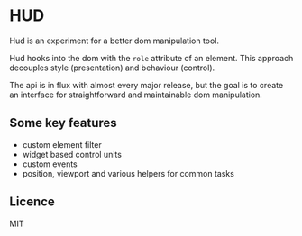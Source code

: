 HUD
===

Hud is an experiment for a better dom manipulation tool.

Hud hooks into the dom with the `role` attribute of an element.
This approach decouples style (presentation) and behaviour (control).

The api is in flux with almost every major release, but the goal is to
create an interface for straightforward and maintainable dom manipulation.

## Some key features

  - custom element filter
  - widget based control units
  - custom events
  - position, viewport and various helpers for common tasks

## Licence

MIT



